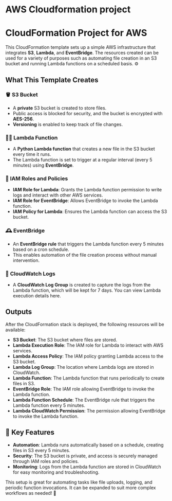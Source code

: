 # AWS Cloudformation project
# CloudFormation Project for AWS

This CloudFormation template sets up a simple AWS infrastructure that integrates **S3**, **Lambda**, and **EventBridge**. The resources created can be used for a variety of purposes such as automating file creation in an S3 bucket and running Lambda functions on a scheduled basis. ⚙️

## What This Template Creates

### 🪣 **S3 Bucket**
- A **private** S3 bucket is created to store files.
- Public access is blocked for security, and the bucket is encrypted with **AES-256**.
- **Versioning** is enabled to keep track of file changes.

### 🧑‍💻 **Lambda Function**
- A **Python Lambda function** that creates a new file in the S3 bucket every time it runs.
- The Lambda function is set to trigger at a regular interval (every 5 minutes) using **EventBridge**.

### 🔑 **IAM Roles and Policies**
- **IAM Role for Lambda**: Grants the Lambda function permission to write logs and interact with other AWS services.
- **IAM Role for EventBridge**: Allows EventBridge to invoke the Lambda function.
- **IAM Policy for Lambda**: Ensures the Lambda function can access the S3 bucket.

### 🕰️ **EventBridge**
- An **EventBridge rule** that triggers the Lambda function every 5 minutes based on a cron schedule.
- This enables automation of the file creation process without manual intervention.

### 📑 **CloudWatch Logs**
- A **CloudWatch Log Group** is created to capture the logs from the Lambda function, which will be kept for 7 days. You can view Lambda execution details here.

## Outputs

After the CloudFormation stack is deployed, the following resources will be available:

- **S3 Bucket**: The S3 bucket where files are stored.
- **Lambda Execution Role**: The IAM role for Lambda to interact with AWS services.
- **Lambda Access Policy**: The IAM policy granting Lambda access to the S3 bucket.
- **Lambda Log Group**: The location where Lambda logs are stored in CloudWatch.
- **Lambda Function**: The Lambda function that runs periodically to create files in S3.
- **EventBridge Role**: The IAM role allowing EventBridge to invoke the Lambda function.
- **Lambda Function Schedule**: The EventBridge rule that triggers the Lambda function every 5 minutes.
- **Lambda CloudWatch Permission**: The permission allowing EventBridge to invoke the Lambda function.

## 🌟 Key Features
- **Automation**: Lambda runs automatically based on a schedule, creating files in S3 every 5 minutes.
- **Security**: The S3 bucket is private, and access is securely managed through IAM roles and policies.
- **Monitoring**: Logs from the Lambda function are stored in CloudWatch for easy monitoring and troubleshooting.

This setup is great for automating tasks like file uploads, logging, and periodic function invocations. It can be expanded to suit more complex workflows as needed! 🚀
